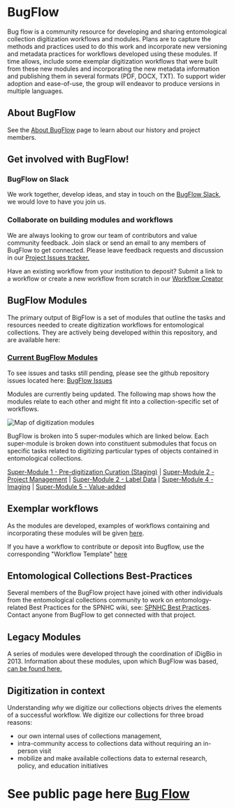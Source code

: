 # BugFlow
Bug flow is a community resource for developing and sharing entomological collection digitization workflows and modules. Plans are to capture the methods and practices used to do this work and incorporate new versioning and metadata practices for workflows developed using these modules. If time allows, include some exemplar digitization workflows that were built from these new modules and incorporating the new metadata information and publishing them in several formats (PDF, DOCX, TXT). To support wider adoption and ease-of-use, the group will endeavor to produce versions in multiple languages.

## About BugFlow
See the [About BugFlow](about_us.md) page to learn about our history and project members.


## Get involved with BugFlow!
### BugFlow on Slack
We work together, develop ideas, and stay in touch on the [BugFlow Slack](https://bugflowentomo-ubc1601.slack.com), we would love to have you join us.
### Collaborate on building modules and workflows
We are always looking to grow our team of contributors and value community feedback.  Join slack or send an email to any members of BugFlow to get connected.  Please leave feedback requests and discussion in our [Project Issues tracker.](https://github.com/EntCollNet/BugFlow/issues)

Have an existing workflow from your institution to deposit? Submit a link to a workflow or create a new workflow from scratch in our [Workflow Creator](https://github.com/EntCollNet/BugFlow/issues/new/choose) 


## BugFlow Modules
The primary output of BigFlow is a set of modules that outline the tasks and resources needed to create digitization workflows for entomological collections. They are actively being developed within this repository, and are available here:
### [Current BugFlow Modules](modules/)

To see issues and tasks still pending, please see the github repository issues located here:
[BugFlow Issues](https://github.com/EntCollNet/BugFlow/issues)


Modules are currently being updated.  The following map shows how the modules relate to each other and might fit into a collection-specific set of workflows.

![Map of digitization modules](https://raw.githubusercontent.com/EntCollNet/BugFlow/master/modules/module_map.png)

BugFlow is broken into 5 super-modules which are linked below.  Each super-module is broken down into constituent submodules that focus on specific tasks related to digitizing particular types of objects contained in entomological collections.

[Super-Module 1 - Pre-digitization Curation (Staging)](modules/module_1/) | 
[Super-Module 2 - Project Management](modules/module_2/) | 
[Super-Module 2 - Label Data](modules/module_3/) | 
[Super-Module 4 - Imaging](modules/module_4/) | 
[Super-Module 5 - Value-added](modules/module_5/)



## Exemplar workflows
As the modules are developed, examples of workflows containing and incorporating these modules will be given [here](https://github.com/EntCollNet/BugFlow/tree/master/workflows).

If you have a workflow to contribute or deposit into Bugflow, use the corresponding "Workflow Template" [here](https://github.com/EntCollNet/BugFlow/issues/new/choose)

## Entomological Collections Best-Practices
Several members of the BugFlow project have joined with other individuals from the entomological collections community to work on entomology-related Best Practices for the SPNHC wiki, see: [SPNHC Best Practices](https://spnhc.biowikifarm.net/wiki/Category:Best_Practices).  Contact anyone from BugFlow to get connected with that project.


## Legacy Modules
A series of modules were developed through the coordination of iDigBio in 2013. Information about these modules, upon which BugFlow was based, [can be found here.](modules/2013_modules.md)


## Digitization in context
Understanding _why_ we digitize our collections objects drives the elements of a successful workflow.  We digitize our collections for three broad reasons:
- our own internal uses of collections management, 
- intra-community access to collections data without requiring an in-person visit
- mobilize and make available collections data to external research, policy, and education initiatives


# See public page here [Bug Flow](https://entcollnet.github.io/BugFlow/)
